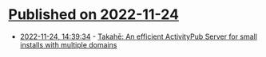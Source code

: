# [Published on 2022-11-24](index.md)

* [2022-11-24, 14:39:34](https://news.ycombinator.com/item?id=33731739) - [Takahē: An efficient ActivityPub Server for small installs with multiple domains](https://jointakahe.org/)
